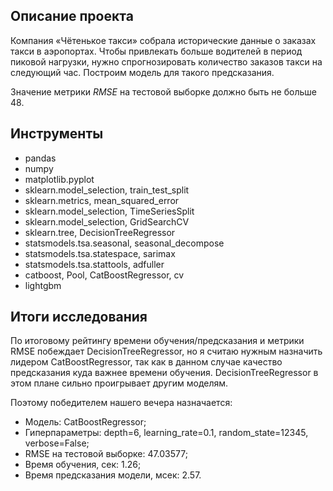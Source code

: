 ##  Описание проекта

Компания «Чётенькое такси» собрала исторические данные о заказах такси в аэропортах. Чтобы привлекать больше водителей в период пиковой нагрузки, нужно спрогнозировать количество заказов такси на следующий час. Построим модель для такого предсказания.

Значение метрики *RMSE* на тестовой выборке должно быть не больше 48.

## Инструменты 

- pandas
- numpy
- matplotlib.pyplot
- sklearn.model_selection, train_test_split
- sklearn.metrics, mean_squared_error
- sklearn.model_selection, TimeSeriesSplit
- sklearn.model_selection, GridSearchCV
- sklearn.tree, DecisionTreeRegressor
- statsmodels.tsa.seasonal, seasonal_decompose
- statsmodels.tsa.statespace, sarimax
- statsmodels.tsa.stattools, adfuller
- catboost, Pool, CatBoostRegressor, cv
- lightgbm


## Итоги исследования

По итоговому рейтингу времени обучения/предсказания и метрики RMSE побеждает DecisionTreeRegressor, но я считаю нужным назначить лидером CatBoostRegressor, так как в данном случае качество предсказания куда важнее времени обучения. DecisionTreeRegressor в этом плане сильно проигрывает другим моделям.

Поэтому победителем нашего вечера назначается:  
- Модель: CatBoostRegressor;  
- Гиперпараметры: depth=6, learning_rate=0.1, random_state=12345, verbose=False;   
- RMSE на тестовой выборке: 47.03577;  
- Время обучения, сек: 1.26;  
- Время предсказания модели, мсек: 2.57.
